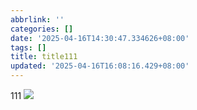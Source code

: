 ```yaml
---
abbrlink: ''
categories: []
date: '2025-04-16T14:30:47.334626+08:00'
tags: []
title: title111
updated: '2025-04-16T16:08:16.429+08:00'
---
```

111
![](https://github.com/DudeGuuud/dudeguuud.github.io/images/25/4/kali-red-sticker_95812a9edf3279ab16a5402fbbdbeb71.jpg)
